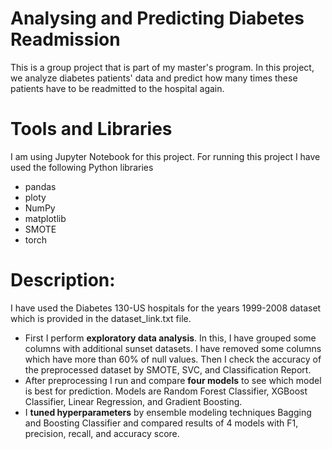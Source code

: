 #  Analysing and Predicting Diabetes Readmission

This is a group project that is part of my master's program. In this project, we analyze diabetes patients' data and predict how many times these patients have to be readmitted to the hospital again.

# Tools and Libraries

I am using Jupyter Notebook for this project.
For running this project I have used the following Python libraries
- pandas
- ploty
- NumPy
- matplotlib
- SMOTE
- torch


# Description:

I have used the Diabetes 130-US hospitals for the years 1999-2008 dataset which is provided in the dataset_link.txt file.

- First I perform **exploratory data analysis**. In this, I have grouped some columns with  additional sunset datasets. I have removed some columns which have more than 60% of null values. Then I check the accuracy of the preprocessed dataset by SMOTE, SVC, and Classification Report.
- After preprocessing I run and compare **four models** to see which model is best for prediction. Models are Random Forest Classifier, XGBoost Classifier, Linear Regression, and Gradient Boosting.
- I **tuned hyperparameters** by ensemble modeling techniques Bagging and Boosting Classifier and compared results of 4 models with F1, precision, recall, and accuracy score.
